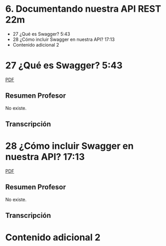 # 6. Documentando nuestra API REST 22m

* 27 ¿Qué es Swagger? 5:43 
* 28 ¿Cómo incluir Swagger en nuestra API? 17:13 
* Contenido adicional 2

# 27 ¿Qué es Swagger? 5:43 

[PDF ](pdfs/)

## Resumen Profesor

No existe.

## Transcripción

# 28 ¿Cómo incluir Swagger en nuestra API? 17:13 

[PDF ](pdfs/)

## Resumen Profesor

No existe.

## Transcripción

# Contenido adicional 2

